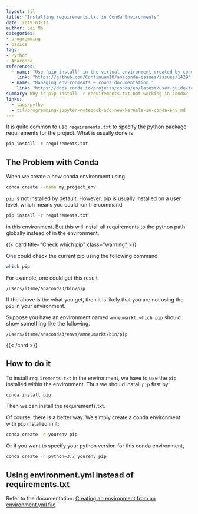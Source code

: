 ```yaml
---
layout: til
title: "Installing requirements.txt in Conda Environments"
date: 2019-03-13
author: Lei Ma
categories:
- programming
- basics
tags:
- Python
- Anaconda
references:
  - name: "Use 'pip install' in the virtual environment created by conda"
    link: "https://github.com/ContinuumIO/anaconda-issues/issues/1429"
  - name: "Managing environments — conda documentation."
    link: "https://docs.conda.io/projects/conda/en/latest/user-guide/tasks/manage-environments.html#id2"
summary: Why is pip install -r requirements.txt not working in conda?
links:
  - tags/python
  - til/programming/jupyter-notebook-add-new-kernels-in-conda-env.md
---
```


It is quite common to use `requirements.txt` to specify the python package requirements for the project. What is usually done is

```bash
pip install -r requirements.txt
```

## The Problem with Conda

When we create a new conda environment using

```bash
conda create --name my_project_env
```

`pip` is not installed by default. However, pip is usually installed on a user level, which means you could run the command

```bash
pip install -r requirements.txt
```

in this environment. But this will install all requirements to the python path globally instead of in the environment.


{{< card title="Check which pip" class="warning" >}}

One could check the current pip using the following command

```bash
which pip
```

For example, one could get this result

```text
/Users/itsme/anaconda3/bin/pip
```

If the above is the what you get, then it is likely that you are not using the `pip` in your environment.

Suppose you have an environment named `amneumarkt`, `which pip` should show something like the following.

```text
/Users/itsme/anaconda3/envs/amneumarkt/bin/pip
```

{{< /card >}}

## How to do it

To install `requirements.txt` in the environment, we have to use the `pip` installed within the environment. Thus we should install `pip` first by

```bash
conda install pip
```

Then we can install the requirements.txt.


Of course, there is a better way. We simply create a conda environment with `pip` installed in it:

```bash
conda create -n yourenv pip
```

Or if you want to specify your python version for this conda environment,

```bash
conda create -n python=3.7 yourenv pip
```

## Using environment.yml instead of requirements.txt

Refer to the documentation: [Creating an environment from an environment.yml file](https://docs.conda.io/projects/conda/en/latest/user-guide/tasks/manage-environments.html#creating-an-environment-from-an-environment-yml-file)